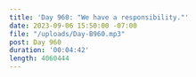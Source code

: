 ```yaml
---
title: 'Day 960: "We have a responsibility."'
date: 2023-09-06 15:50:00 -07:00
file: "/uploads/Day-B960.mp3"
post: Day 960
duration: '00:04:42'
length: 4060444
---
```


